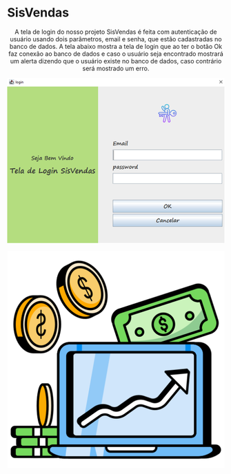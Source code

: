 # SisVendas

<div align="center">
 
<h>A tela de login do nosso projeto SisVendas é feita com autenticação de usuário usando dois parâmetros, email e senha, que estão cadastradas no banco de dados. A tela abaixo mostra a tela de login que ao ter o botão Ok faz conexão ao banco de dados e caso o usuário seja encontrado mostrará um alerta dizendo que o usuário existe no banco de dados, caso contrário será mostrado um erro.</h>

</div>

<div align="center">

 ![Tela01](src/imagens/Tela01.png)
  
</div>

<div align="center">

![logo](./doc/icon.png)

</div>
